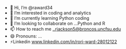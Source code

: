 - 👋 Hi, I’m @raward34
- 👀 I’m interested in coding and analytics
- 🌱 I’m currently learning Python coding
- 💞️ I’m looking to collaborate on ...Python and R
- 📫 How to reach me ..rjackson5@broncos.uncfsu.edu
- 😄 Pronouns: ...
- ⚡Linkedin  www.linkedin.com/in/rori-ward-28012122

<!---
raward34/raward34 is a ✨ special ✨ repository because its `README.md` (this file) appears on your GitHub profile.
You can click the Preview link to take a look at your changes.
--->
